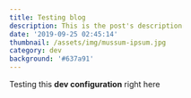 ```yaml
---
title: Testing blog
description: This is the post's description
date: '2019-09-25 02:45:14'
thumbnail: /assets/img/mussum-ipsum.jpg
category: dev
background: '#637a91'
---
```

Testing this **dev configuration** right here
